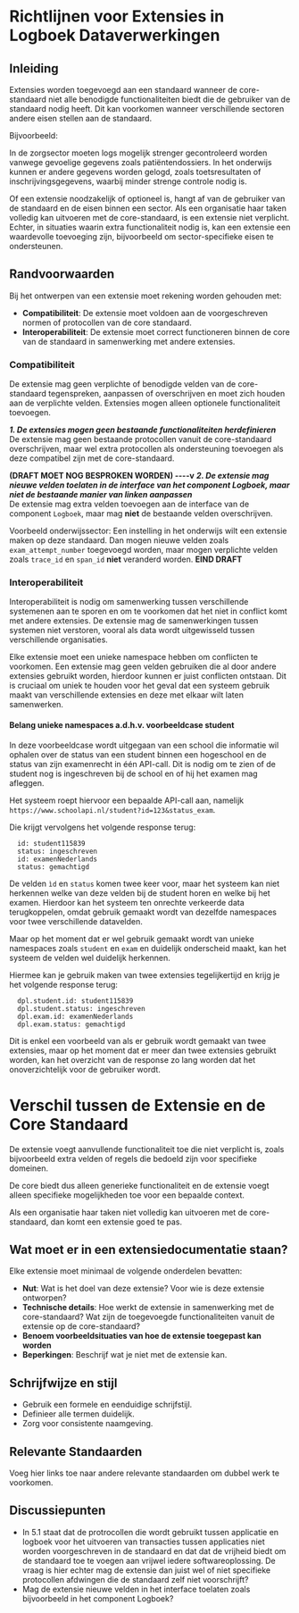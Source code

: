 # Richtlijnen voor Extensies in Logboek Dataverwerkingen

## Inleiding
Extensies worden toegevoegd aan een standaard wanneer de core-standaard niet alle benodigde functionaliteiten biedt die de gebruiker van de standaard nodig heeft. Dit kan voorkomen wanneer verschillende sectoren andere eisen stellen aan de standaard.

Bijvoorbeeld:

In de zorgsector moeten logs mogelijk strenger gecontroleerd worden vanwege gevoelige gegevens zoals patiëntendossiers.
In het onderwijs kunnen er andere gegevens worden gelogd, zoals toetsresultaten of inschrijvingsgegevens, waarbij minder strenge controle nodig is.

Of een extensie noodzakelijk of optioneel is, hangt af van de gebruiker van de standaard en de eisen binnen een sector. Als een organisatie haar taken volledig kan uitvoeren met de core-standaard, is een extensie niet verplicht. Echter, in situaties waarin extra functionaliteit nodig is, kan een extensie een waardevolle toevoeging zijn, bijvoorbeeld om sector-specifieke eisen te ondersteunen.

## Randvoorwaarden
Bij het ontwerpen van een extensie moet rekening worden gehouden met:
- **Compatibiliteit**: De extensie moet voldoen aan de voorgeschreven normen of protocollen van de core standaard.
- **Interoperabiliteit**: De extensie moet correct functioneren binnen de core van de standaard in samenwerking met andere extensies.

### Compatibiliteit

De extensie mag geen verplichte of benodigde velden van de core-standaard tegenspreken, aanpassen of overschrijven en moet zich houden aan de verplichte velden. Extensies mogen alleen optionele functionaliteit toevoegen.

***1. De extensies mogen geen bestaande functionaliteiten herdefinieren***
<br>
De extensie mag geen bestaande protocollen vanuit de core-standaard overschrijven, maar wel extra protocollen als ondersteuning toevoegen als deze compatibel zijn met de core-standaard.

**(DRAFT MOET NOG BESPROKEN WORDEN)  ----v**
***2. De extensie mag nieuwe velden toelaten in de interface van het component Logboek, maar niet de bestaande manier van linken aanpassen***
<br>
De extensie mag extra velden toevoegen aan de interface van de component `Logboek`, maar mag **niet** de bestaande velden overschrijven. 

Voorbeeld onderwijssector: Een instelling in het onderwijs wilt een extensie maken op deze standaard. Dan mogen nieuwe velden zoals ```exam_attempt_number``` toegevoegd worden, maar mogen verplichte velden zoals ```trace_id``` en ```span_id``` **niet** veranderd worden.
**EIND DRAFT**

### Interoperabiliteit
Interoperabiliteit is nodig om samenwerking tussen verschillende systemenen aan te sporen en om te voorkomen dat het niet in conflict komt met andere extensies. De extensie mag de samenwerkingen tussen systemen niet verstoren, vooral als data wordt uitgewisseld tussen verschillende organisaties. 

Elke extensie moet een unieke namespace hebben om conflicten te voorkomen. Een extensie mag geen velden gebruiken die al door andere extensies gebruikt worden, hierdoor kunnen er juist conflicten ontstaan. Dit is cruciaal om uniek te houden voor het geval dat een systeem gebruik maakt van verschillende extensies en deze met elkaar wilt laten samenwerken.

#### Belang unieke namespaces a.d.h.v. voorbeeldcase student
In deze voorbeeldcase wordt uitgegaan van een school die informatie wil ophalen over de status van een student binnen een hogeschool en de status van zijn examenrecht in één API-call. Dit is nodig om te zien of de student nog is ingeschreven bij de school en of hij het examen mag afleggen.

Het systeem roept hiervoor een bepaalde API-call aan, namelijk ```https://www.schoolapi.nl/student?id=123&status_exam```.

Die krijgt vervolgens het volgende response terug:

```
  id: student115839
  status: ingeschreven
  id: examenNederlands
  status: gemachtigd
```
De velden ```ìd``` en ```status``` komen twee keer voor, maar het systeem kan niet herkennen welke van deze velden bij de student horen en welke bij het examen. 
Hierdoor kan het systeem ten onrechte verkeerde data terugkoppelen, omdat gebruik gemaakt wordt van dezelfde namespaces voor twee verschillende datavelden.

Maar op het moment dat er wel gebruik gemaakt wordt van unieke namespaces zoals `student` en `exam` en duidelijk onderscheid maakt, kan het systeem de velden wel duidelijk herkennen. 

Hiermee kan je gebruik maken van twee extensies tegelijkertijd en krijg je het volgende response terug:

```
  dpl.student.id: student115839
  dpl.student.status: ingeschreven
  dpl.exam.id: examenNederlands
  dpl.exam.status: gemachtigd
```

Dit is enkel een voorbeeld van als er gebruik wordt gemaakt van twee extensies, maar op het moment dat er meer dan twee extensies gebruikt worden, kan het overzicht van de response zo lang worden dat het onoverzichtelijk voor de gebruiker wordt. 

# Verschil tussen de Extensie en de Core Standaard
De extensie voegt aanvullende functionaliteit toe die niet verplicht is, zoals bijvoorbeeld extra velden of regels die bedoeld zijn voor specifieke domeinen.

De core biedt dus alleen generieke functionaliteit en de extensie voegt alleen specifieke mogelijkheden toe voor een bepaalde context.

Als een organisatie haar taken niet volledig kan uitvoeren met de core-standaard, dan komt een extensie goed te pas.
## Wat moet er in een extensiedocumentatie staan?
Elke extensie moet minimaal de volgende onderdelen bevatten:
- **Nut**: Wat is het doel van deze extensie? Voor wie is deze extensie ontworpen?
- **Technische details**: Hoe werkt de extensie in samenwerking met de core-standaard? Wat zijn de toegevoegde functionaliteiten vanuit de extensie op de core-standaard?
- **Benoem voorbeeldsituaties van hoe de extensie toegepast kan worden**
- **Beperkingen**: Beschrijf wat je niet met de extensie kan.

## Schrijfwijze en stijl
- Gebruik een formele en eenduidige schrijfstijl.
- Definieer alle termen duidelijk.
- Zorg voor consistente naamgeving.

## Relevante Standaarden
Voeg hier links toe naar andere relevante standaarden om dubbel werk te voorkomen.

## Discussiepunten

- In 5.1 staat dat de protrocollen die wordt gebruikt tussen applicatie en logboek voor het uitvoeren van transacties tussen applicaties niet worden voorgeschreven in de standaard en dat dat de vrijheid biedt om de standaard toe te voegen aan vrijwel iedere softwareoplossing. De vraag is hier echter mag de extensie dan juist wel of niet specifieke protocollen afdwingen die de standaard zelf niet voorschrijft?
- Mag de extensie nieuwe velden in het interface toelaten zoals bijvoorbeeld in het component Logboek?


